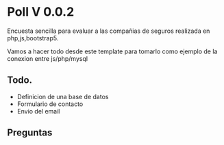 # Poll V 0.0.2

Encuesta sencilla para evaluar a las compañias de seguros realizada en php,js,bootstrap5.

Vamos a hacer todo desde este template para tomarlo como ejemplo de la conexion entre js/php/mysql

## Todo.

- Definicion de una base de datos
- Formulario de contacto
- Envio del email

## Preguntas
